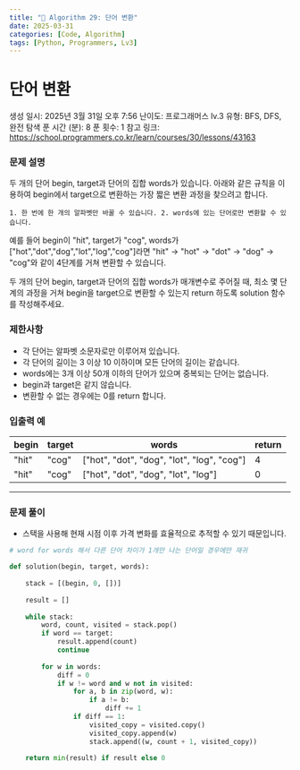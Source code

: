 ```yaml
---
title: "🧠 Algorithm 29: 단어 변환"
date: 2025-03-31
categories: [Code, Algorithm]
tags: [Python, Programmers, Lv3]
---
```


# 단어 변환

생성 일시: 2025년 3월 31일 오후 7:56
난이도: 프로그래머스 lv.3
유형: BFS, DFS, 완전 탐색
푼 시간 (분): 8
푼 횟수: 1
참고 링크: https://school.programmers.co.kr/learn/courses/30/lessons/43163

### **문제 설명**

두 개의 단어 begin, target과 단어의 집합 words가 있습니다. 아래와 같은 규칙을 이용하여 begin에서 target으로 변환하는 가장 짧은 변환 과정을 찾으려고 합니다.

`1. 한 번에 한 개의 알파벳만 바꿀 수 있습니다.
2. words에 있는 단어로만 변환할 수 있습니다.`

예를 들어 begin이 "hit", target가 "cog", words가 ["hot","dot","dog","lot","log","cog"]라면 "hit" -> "hot" -> "dot" -> "dog" -> "cog"와 같이 4단계를 거쳐 변환할 수 있습니다.

두 개의 단어 begin, target과 단어의 집합 words가 매개변수로 주어질 때, 최소 몇 단계의 과정을 거쳐 begin을 target으로 변환할 수 있는지 return 하도록 solution 함수를 작성해주세요.

### 제한사항

- 각 단어는 알파벳 소문자로만 이루어져 있습니다.
- 각 단어의 길이는 3 이상 10 이하이며 모든 단어의 길이는 같습니다.
- words에는 3개 이상 50개 이하의 단어가 있으며 중복되는 단어는 없습니다.
- begin과 target은 같지 않습니다.
- 변환할 수 없는 경우에는 0를 return 합니다.

### 입출력 예

| begin | target | words | return |
| --- | --- | --- | --- |
| "hit" | "cog" | ["hot", "dot", "dog", "lot", "log", "cog"] | 4 |
| "hit" | "cog" | ["hot", "dot", "dog", "lot", "log"] | 0 |

---

### 문제 풀이

- 스택을 사용해 현재 시점 이후 가격 변화를 효율적으로 추적할 수 있기 때문입니다.

```python
# word for words 해서 다른 단어 차이가 1개만 나는 단어일 경우에만 재귀

def solution(begin, target, words):
    
    stack = [(begin, 0, [])]
    
    result = []
    
    while stack:
        word, count, visited = stack.pop()
        if word == target:
            result.append(count)
            continue
        
        for w in words:
            diff = 0
            if w != word and w not in visited:
                for a, b in zip(word, w):
                    if a != b:
                        diff += 1
                if diff == 1:
                    visited_copy = visited.copy()
                    visited_copy.append(w)
                    stack.append((w, count + 1, visited_copy))
                    
    return min(result) if result else 0
```